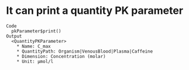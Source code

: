 # It can print a quantity PK parameter

    Code
      pkParameter$print()
    Output
      <QuantityPKParameter>
        * Name: C_max
        * QuantityPath: Organism|VenousBlood|Plasma|Caffeine
        * Dimension: Concentration (molar)
        * Unit: µmol/l

